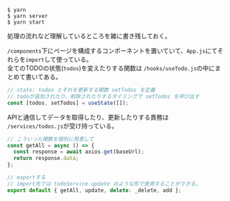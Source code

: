 
```shell
$ yarn
$ yarn server
$ yarn start
```

処理の流れなど理解しているところを雑に書き残しておく。

`/components`下にページを構成するコンポーネントを置いていて、`App.js`にてそれらを`import`して使っている。  
全てのTODOの状態(`todos`)を変えたりする関数は `/hooks/useTodo.js`の中にまとめて書いてある。

```js
// state: todos とそれを更新する関数 setTodos を定義
// todoが追加されたり、削除されたりするタイミングで setTodos を呼び出す
const [todos, setTodos] = useState([]);
```

APIと通信してデータを取得したり、更新したりする責務は `/services/todos.js`が受け持っている。

```js
// こういった関数を個別に用意して
const getAll = async () => {
  const response = await axios.get(baseUrl);
  return response.data;
};

// exportする
// import先では todoService.update のような形で使用することができる。 
export default { getAll, update, delete: _delete, add };
```

